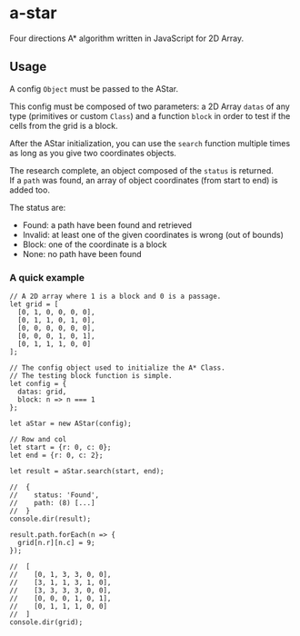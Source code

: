 # a-star
Four directions A* algorithm written in JavaScript for 2D Array.  

## Usage

A config `Object` must be passed to the AStar.  

This config must be composed of two parameters: a 2D Array `datas` of any type (primitives or custom `Class`) and a function `block` in order to test if the cells from the grid is a block.

After the AStar initialization, you can use the `search` function multiple times as long as you give two coordinates objects.

The research complete, an object composed of the `status` is returned.  
If a `path` was found, an array of object coordinates (from start to end) is added too.  

The status are:  
- Found: a path have been found and retrieved
- Invalid: at least one of the given coordinates is wrong (out of bounds)
- Block: one of the coordinate is a block
- None: no path have been found

### A quick example
    // A 2D array where 1 is a block and 0 is a passage.
    let grid = [
      [0, 1, 0, 0, 0, 0],
      [0, 1, 1, 0, 1, 0],
      [0, 0, 0, 0, 0, 0],
      [0, 0, 0, 1, 0, 1],
      [0, 1, 1, 1, 0, 0]
    ];

    // The config object used to initialize the A* Class.
    // The testing block function is simple.
    let config = {
      datas: grid,
      block: n => n === 1
    };

    let aStar = new AStar(config);

    // Row and col
    let start = {r: 0, c: 0};
    let end = {r: 0, c: 2};

    let result = aStar.search(start, end);

    //  {
    //    status: 'Found',
    //    path: (8) [...]
    //  }
    console.dir(result);

    result.path.forEach(n => {
      grid[n.r][n.c] = 9;
    });

    //  [
    //    [0, 1, 3, 3, 0, 0],
    //    [3, 1, 1, 3, 1, 0],
    //    [3, 3, 3, 3, 0, 0],
    //    [0, 0, 0, 1, 0, 1],
    //    [0, 1, 1, 1, 0, 0]
    //  ]
    console.dir(grid);

